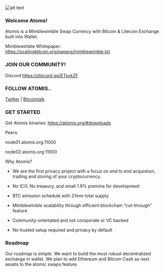 
![alt text](https://atomis.org/img/full_logo.png "Atomis Logo")

### Welcome Atoms!


Atomis is a Mimblewimble Swap Currency with Bitcoin & Litecoin Exchange built into Wallet.


Mimblewimble Whitepaper: https://scalingbitcoin.org/papers/mimblewimble.txt



### JOIN OUR COMMUNITY!

Discord https://discord.gg/ETsykZF



### FOLLOW ATOMIS..

[Twitter](https://twitter.com/AtomisBTC) | [Bitcointalk](https://bitcointalk.org/) 



### GET STARTED


Get Atomis binaries: https://atomis.org/#downloads

Peers:

node01.atomis.org:11000

node02.atomis.org:11000



Why Atomis?

* We are the first privacy project with a focus on end to end acquistion, trading and storing of your cryptocurrency.

* No ICO. No treasury, and small 1.9% premine for development

* BTC emission schedule with 21mm total supply

* Mimblewimble scalability through efficient blockchain “cut-through” feature 

* Community-orientated and not coroporate or VC backed

* No trusted setup required and privacy by default


### Roadmap

Our roadmap is simple. We want to build the most robust decentralized exchange in wallet. We plan to add Ethereum and Bitcoin Cash as next assets to the atomic swaps feature. 

